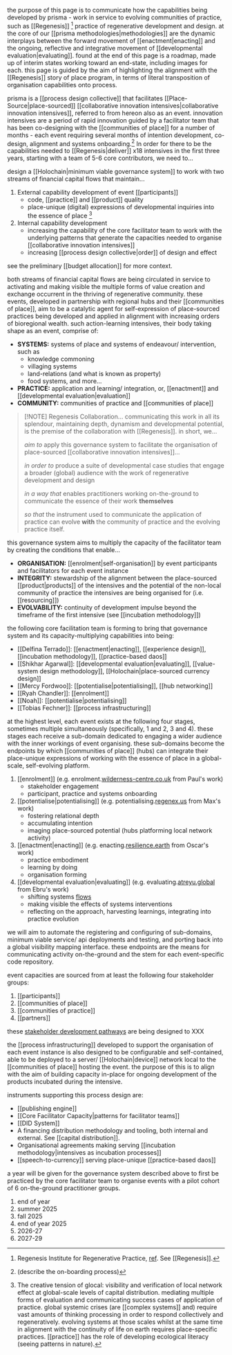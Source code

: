 the purpose of this page is to communicate how the capabilities being developed by prisma - work in service to evolving communities of practice, such as [[Regenesis]] [^1] practice of regenerative development and design. at the core of our [[prisma methodologies|methodologies]] are the dynamic interplays between the forward movement of [[enactment|enacting]] and the ongoing, reflective and integrative movement of [[developmental evaluation|evaluating]]. found at the end of this page is a roadmap, made up of interim states working toward an end-state, including images for each. this page is guided by the aim of highlighting the alignment with the [[Regenesis]] story of place program, in terms of literal transposition of organisation capabilities onto process.

prisma is a [[process design collective]] that facilitates [[Place-Source|place-sourced]] [[collaborative innovation intensives|collaborative innovation intensives]], referred to from hereon also as an event. innovation intensives are a period of rapid innovation guided by a facilitator team that has been co-designing with the [[communities of place]] for a number of months - each event requiring several months of intention development, co-design, alignment and systems onboarding.[^2] In order for there to be the capabilities needed to [[Regenesis|deliver]] x18 intensives in the first three years, starting with a team of 5-6 core contributors, we need to...

design a [[Holochain|minimum viable governance system]] to work with two streams of financial capital flows that maintain...

1. External capability development of event [[participants]]
	- code, [[practice]] and [[product]] quality
	- place-unique (digital) expressions of developmental inquiries into the essence of place [^3]
2. Internal capability development
	- increasing the capability of the core facilitator team to work with the underlying patterns that generate the capacities needed to organise [[collaborative innovation intensives]] 
	- increasing [[process design collective|order]] of design and effect

see the preliminary [[budget allocation]] for more context. 

both streams of financial capital flows are being circulated in service to activating and making visible the multiple forms of value creation and exchange occurrent in the thriving of regenerative community. these events, developed in partnership with regional hubs and their [[communities of place]], aim to be a catalytic agent for self-expression of place-sourced practices being developed and applied in alignment with increasing orders of bioregional wealth. such action-learning intensives, their body taking shape as an event, comprise of: 

- **SYSTEMS:** systems of place and systems of endeavour/ intervention, such as
	- knowledge commoning
	- villaging systems
	- land-relations (and what is known as property)
	- food systems, and more...
- **PRACTICE:** application and learning/ integration, or, [[enactment]] and [[developmental evaluation|evaluation]]
- **COMMUNITY:** communities of practice and [[communities of place]]


> [!NOTE] Regenesis Collaboration... 
> communicating this work in all its splendour, maintaining depth, dynamism and developmental potential, is the premise of the collaboration with [[Regenesis]]. in short, we... 
> 
> *aim to* apply this governance system to facilitate the organisation of place-sourced [[collaborative innovation intensives]]…
> 
> *in order to* produce a suite of developmental case studies that engage a broader (global) audience with the work of regenerative development and design
> 
> *in a way that* enables practitioners working on-the-ground to communicate the essence of their work **themselves** 
> 
> *so that* the instrument used to communicate the application of practice can evolve **with** the community of practice and the evolving practice itself. 

this governance system aims to multiply the capacity of the facilitator team by creating the conditions that enable...

- **ORGANISATION:** [[enrolment|self-organisation]] by event participants and facilitators for each event instance
- **INTEGRITY:** stewardship of the alignment between the place-sourced [[product|products]] of the intensives and the potential of the non-local community of practice the intensives are being organised for (i.e. [[resourcing]])
- **EVOLVABILITY:** continuity of development impulse beyond the timeframe of the first intensive (see [[incubation methodology]])

the following core facilitation team is forming to bring that governance system and its capacity-multiplying capabilities into being:

- [[Delfina Terrado]]: [[enactment|enacting]], [[experience design]], [[incubation methodology]], [[practice-based daos]]
- [[Shikhar Agarwal]]: [[developmental evaluation|evaluating]], [[value-system design methodology]], [[Holochain|place-sourced currency design]]
- [[Mercy Fordwoo]]: [[potentialise|potentialising]], [[hub networking]]
- [[Ryah Chandler]]: [[enrolment]]
- [[Noah]]: [[potentialise|potentialising]]
- [[Tobias Fechner]]: [[process infrastructuring]]

at the highest level, each event exists at the following four stages, sometimes multiple simultaneously (specifically, 1 and 2, 3 and 4). these stages each receive a sub-domain dedicated to engaging a wider audience with the inner workings of event organising. these sub-domains become the endpoints by which [[communities of place]] (hubs) can integrate their place-unique expressions of working with the essence of place in a global-scale, self-evolving platform.

1. [[enrolment]] (e.g. enrolment.[wilderness-centre.co.uk](https://www.wilderness-centre.co.uk/) from Paul's work)
	- stakeholder engagement
	- participant, practice and systems onboarding
2. [[potentialise|potentialising]] (e.g. potentialising.[regenex.us](https://regenex.us/ramboland) from Max's work)
	- fostering relational depth
	- accumulating intention
	- imaging place-sourced potential (hubs platforming local network activity)
3. [[enactment|enacting]] (e.g. enacting.[resilience.earth](https://resilience.earth/) from Oscar's work)
	- practice embodiment
	- learning by doing
	- organisation forming
4. [[developmental evaluation|evaluating]] (e.g. evaluating.[atreyu.global](https://atreyu.global/) from Ebru's work)
	- shifting systems [flows](https://metacurrency.org/faq/#qaef-1035)
	- making visible the effects of systems interventions 
	- reflecting on the approach, harvesting learnings, integrating into practice evolution

we will aim to automate the registering and configuring of sub-domains, minimum viable service/ api deployments and testing, and porting back into a global visibility mapping interface. these endpoints are the means for communicating activity on-the-ground and the stem for each event-specific code repository.

event capacities are sourced from at least the following four stakeholder groups:

1. [[participants]]
2. [[communities of place]]
3. [[communities of practice]]
4. [[partners]]

these [stakeholder development pathways](https://register.prisma.events) are being designed to XXX

the [[process infrastructuring]] developed to support the organisation of each event instance is also designed to be configurable and self-contained, able to be deployed to a server/ [[Holochain|device]] network local to the [[communities of place]] hosting the event. the purpose of this is to align with the aim of building capacity in-place for ongoing development of the products incubated during the intensive. 

instruments supporting this process design are:

- [[publishing engine]]
- [[Core Facilitator Capacity|patterns for facilitator teams]]
- [[DID System]]
- A financing distribution methodology and tooling, both internal and external. See [[capital distribution]].
- Organisational agreements making serving [[incubation methodology|intensives as incubation processes]]
- [[speech-to-currency]] serving place-unique [[practice-based daos]]

a year will be given for the governance system described above to first be practiced by the core facilitator team to organise events with a pilot cohort of 6 on-the-ground practitioner groups.

1. end of year
2. summer 2025
3. fall 2025
4. end of year 2025
5. 2026-27
6. 2027-29

[^1]: Regenesis Institute for Regenerative Practice, [ref](https://regenerat.es/). See [[Regenesis]].
[^2]: (describe the on-boarding process)
[^3]: The creative tension of glocal: visibility and verification of local network effect at global-scale levels of capital distribution. mediating multiple forms of evaluation and communicating success cases of application of practice. global systemic crises (are [[complex systems]] and) require vast amounts of thinking processing in order to respond collectively and regeneratively. evolving systems at those scales whilst at the same time in alignment with the continuity of life on earth requires place-specific practices. [[practice]] has the role of developing ecological literacy (seeing patterns in nature).
